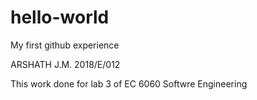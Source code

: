 # hello-world

My first github experience

ARSHATH J.M.
2018/E/012

This work done for lab 3 of EC 6060 Softwre Engineering
